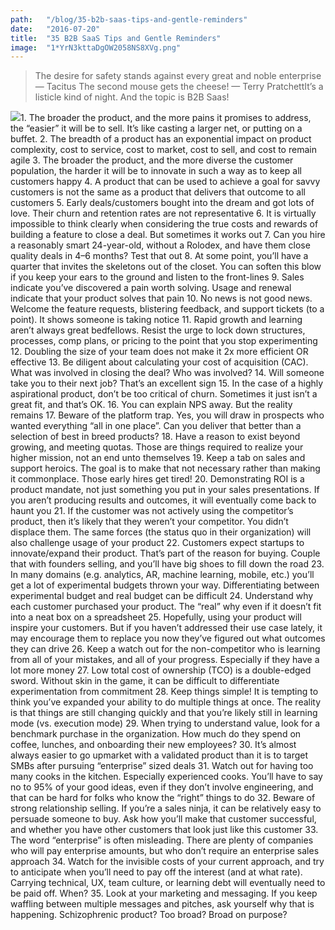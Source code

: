 ```yaml
---
path:	"/blog/35-b2b-saas-tips-and-gentle-reminders"
date:	"2016-07-20"
title:	"35 B2B SaaS Tips and Gentle Reminders"
image:	"1*YrN3kttaDgOW2058NS8XVg.png"
---
```



> The desire for safety stands against every great and noble enterprise — Tacitus
> The second mouse gets the cheese! — Terry PratchettIt’s a listicle kind of night. And the topic is B2B Saas!

![](/images/1*YrN3kttaDgOW2058NS8XVg.png)1. The broader the product, and the more pains it promises to address, the “easier” it will be to sell. It’s like casting a larger net, or putting on a buffet.
2. The breadth of a product has an exponential impact on product complexity, cost to service, cost to market, cost to sell, and cost to remain agile
3. The broader the product, and the more diverse the customer population, the harder it will be to innovate in such a way as to keep all customers happy
4. A product that can be used to achieve a goal for savvy customers is not the same as a product that delivers that outcome to all customers
5. Early deals/customers bought into the dream and got lots of love. Their churn and retention rates are not representative
6. It is virtually impossible to think clearly when considering the true costs and rewards of building a feature to close a deal. But sometimes it works out
7. Can you hire a reasonably smart 24-year-old, without a Rolodex, and have them close quality deals in 4–6 months? Test that out
8. At some point, you’ll have a quarter that invites the skeletons out of the closet. You can soften this blow if you keep your ears to the ground and listen to the front-lines
9. Sales indicate you’ve discovered a pain worth solving. Usage and renewal indicate that your product solves that pain
10. No news is not good news. Welcome the feature requests, blistering feedback, and support tickets (to a point). It shows someone is taking notice
11. Rapid growth and learning aren’t always great bedfellows. Resist the urge to lock down structures, processes, comp plans, or pricing to the point that you stop experimenting
12. Doubling the size of your team does not make it 2x more efficient OR effective
13. Be diligent about calculating your cost of acquisition (CAC). What was involved in closing the deal? Who was involved?
14. Will someone take you to their next job? That’s an excellent sign
15. In the case of a highly aspirational product, don’t be too critical of churn. Sometimes it just isn’t a great fit, and that’s OK.
16. You can explain NPS away. But the reality remains
17. Beware of the platform trap. Yes, you will draw in prospects who wanted everything “all in one place”. Can you deliver that better than a selection of best in breed products?
18. Have a reason to exist beyond growing, and meeting quotas. Those are things required to realize your higher mission, not an end unto themselves
19. Keep a tab on sales and support heroics. The goal is to make that not necessary rather than making it commonplace. Those early hires get tired!
20. Demonstrating ROI is a product mandate, not just something you put in your sales presentations. If you aren’t producing results and outcomes, it will eventually come back to haunt you
21. If the customer was not actively using the competitor’s product, then it’s likely that they weren’t your competitor. You didn’t displace them. The same forces (the status quo in their organization) will also challenge usage of your product
22. Customers expect startups to innovate/expand their product. That’s part of the reason for buying. Couple that with founders selling, and you’ll have big shoes to fill down the road
23. In many domains (e.g. analytics, AR, machine learning, mobile, etc.) you’ll get a lot of experimental budgets thrown your way. Differentiating between experimental budget and real budget can be difficult
24. Understand why each customer purchased your product. The “real” why even if it doesn’t fit into a neat box on a spreadsheet
25. Hopefully, using your product will inspire your customers. But if you haven’t addressed their use case lately, it may encourage them to replace you now they’ve figured out what outcomes they can drive
26. Keep a watch out for the non-competitor who is learning from all of your mistakes, and all of your progress. Especially if they have a lot more money
27. Low total cost of ownership (TCO) is a double-edged sword. Without skin in the game, it can be difficult to differentiate experimentation from commitment
28. Keep things simple! It is tempting to think you’ve expanded your ability to do multiple things at once. The reality is that things are still changing quickly and that you’re likely still in learning mode (vs. execution mode)
29. When trying to understand value, look for a benchmark purchase in the organization. How much do they spend on coffee, lunches, and onboarding their new employees?
30. It’s almost always easier to go upmarket with a validated product than it is to target SMBs after pursuing “enterprise” sized deals
31. Watch out for having too many cooks in the kitchen. Especially experienced cooks. You’ll have to say no to 95% of your good ideas, even if they don’t involve engineering, and that can be hard for folks who know the “right” things to do
32. Beware of strong relationship selling. If you’re a sales ninja, it can be relatively easy to persuade someone to buy. Ask how you’ll make that customer successful, and whether you have other customers that look just like this customer
33. The word “enterprise” is often misleading. There are plenty of companies who will pay enterprise amounts, but who don’t require an enterprise sales approach
34. Watch for the invisible costs of your current approach, and try to anticipate when you’ll need to pay off the interest (and at what rate). Carrying technical, UX, team culture, or learning debt will eventually need to be paid off. When?
35. Look at your marketing and messaging. If you keep waffling between multiple messages and pitches, ask yourself why that is happening. Schizophrenic product? Too broad? Broad on purpose?

